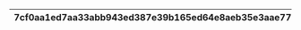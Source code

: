 |7cf0aa1ed7aa33abb943ed387e39b165ed64e8aeb35e3aae77964274bc9760f6|ee2cc32781d8d1d8a1e5011417aea07db7c2eb14c26302ebf4a017b76111e62d|efba1637a114c0530059f60241616516847cada6fe642a78bed2010bd8db9739|e156d5829069351b3fc8edfc750a2e69e2206c6e485eea5ac37705ff94d6a817|5f0d836692d2b5e9b3edcfb29a18fa50cb0bab60ee5684bae7beab264633b198|1f12e86144adb62066d1d6a80a7156b5cf72dc73668588367d5880811e797b4d|9d0d8da33af70f99b08c4c5d85b6d9a33383d807d2c46f6fba47fcef6994bf86|
| --- | --- | --- | --- | --- | --- | --- |